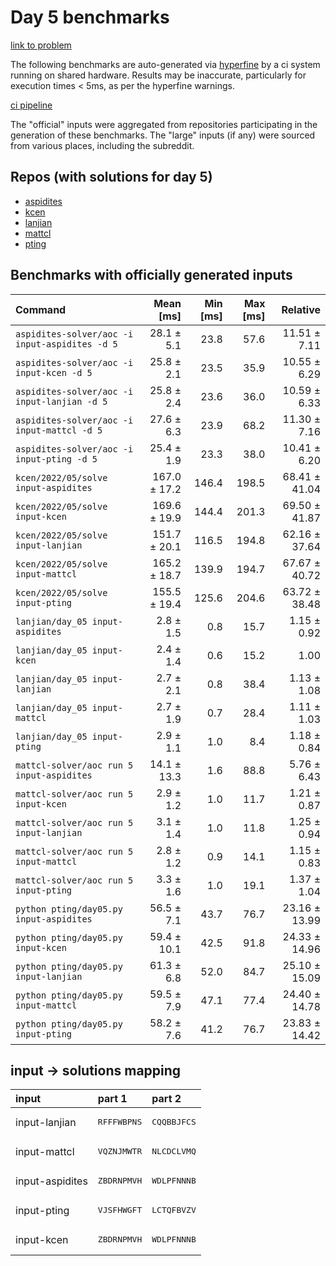 # Day 5 benchmarks

[link to problem](http://adventofcode.com/2022/day/5)

The following benchmarks are auto-generated via [hyperfine](https://github.com/sharkdp/hyperfine) by a ci system running on shared hardware. Results may be inaccurate, particularly for execution times < 5ms, as per the hyperfine warnings.

[ci pipeline](http://ci.papercode.net:8080/teams/aoc2022/pipelines/aoc-compare-2022)

The "official" inputs were aggregated from repositories participating in the generation of these benchmarks. The "large" inputs (if any) were sourced from various places, including the subreddit.

## Repos (with solutions for day 5)


- [aspidites](https://github.com/aspidites/aoc2022)
- [kcen](https://github.com/kcen/AdventOfCode)
- [lanjian](https://github.com/LanJian/aoc-2022)
- [mattcl](https://github.com/mattcl/aoc2022)
- [pting](https://github.com/pting/aoc2022)

## Benchmarks with officially generated inputs
| Command | Mean [ms] | Min [ms] | Max [ms] | Relative |
|:---|---:|---:|---:|---:|
| `aspidites-solver/aoc -i input-aspidites -d 5` | 28.1 ± 5.1 | 23.8 | 57.6 | 11.51 ± 7.11 |
| `aspidites-solver/aoc -i input-kcen -d 5` | 25.8 ± 2.1 | 23.5 | 35.9 | 10.55 ± 6.29 |
| `aspidites-solver/aoc -i input-lanjian -d 5` | 25.8 ± 2.4 | 23.6 | 36.0 | 10.59 ± 6.33 |
| `aspidites-solver/aoc -i input-mattcl -d 5` | 27.6 ± 6.3 | 23.9 | 68.2 | 11.30 ± 7.16 |
| `aspidites-solver/aoc -i input-pting -d 5` | 25.4 ± 1.9 | 23.3 | 38.0 | 10.41 ± 6.20 |
| `kcen/2022/05/solve input-aspidites` | 167.0 ± 17.2 | 146.4 | 198.5 | 68.41 ± 41.04 |
| `kcen/2022/05/solve input-kcen` | 169.6 ± 19.9 | 144.4 | 201.3 | 69.50 ± 41.87 |
| `kcen/2022/05/solve input-lanjian` | 151.7 ± 20.1 | 116.5 | 194.8 | 62.16 ± 37.64 |
| `kcen/2022/05/solve input-mattcl` | 165.2 ± 18.7 | 139.9 | 194.7 | 67.67 ± 40.72 |
| `kcen/2022/05/solve input-pting` | 155.5 ± 19.4 | 125.6 | 204.6 | 63.72 ± 38.48 |
| `lanjian/day_05 input-aspidites` | 2.8 ± 1.5 | 0.8 | 15.7 | 1.15 ± 0.92 |
| `lanjian/day_05 input-kcen` | 2.4 ± 1.4 | 0.6 | 15.2 | 1.00 |
| `lanjian/day_05 input-lanjian` | 2.7 ± 2.1 | 0.8 | 38.4 | 1.13 ± 1.08 |
| `lanjian/day_05 input-mattcl` | 2.7 ± 1.9 | 0.7 | 28.4 | 1.11 ± 1.03 |
| `lanjian/day_05 input-pting` | 2.9 ± 1.1 | 1.0 | 8.4 | 1.18 ± 0.84 |
| `mattcl-solver/aoc run 5 input-aspidites` | 14.1 ± 13.3 | 1.6 | 88.8 | 5.76 ± 6.43 |
| `mattcl-solver/aoc run 5 input-kcen` | 2.9 ± 1.2 | 1.0 | 11.7 | 1.21 ± 0.87 |
| `mattcl-solver/aoc run 5 input-lanjian` | 3.1 ± 1.4 | 1.0 | 11.8 | 1.25 ± 0.94 |
| `mattcl-solver/aoc run 5 input-mattcl` | 2.8 ± 1.2 | 0.9 | 14.1 | 1.15 ± 0.83 |
| `mattcl-solver/aoc run 5 input-pting` | 3.3 ± 1.6 | 1.0 | 19.1 | 1.37 ± 1.04 |
| `python pting/day05.py input-aspidites` | 56.5 ± 7.1 | 43.7 | 76.7 | 23.16 ± 13.99 |
| `python pting/day05.py input-kcen` | 59.4 ± 10.1 | 42.5 | 91.8 | 24.33 ± 14.96 |
| `python pting/day05.py input-lanjian` | 61.3 ± 6.8 | 52.0 | 84.7 | 25.10 ± 15.09 |
| `python pting/day05.py input-mattcl` | 59.5 ± 7.9 | 47.1 | 77.4 | 24.40 ± 14.78 |
| `python pting/day05.py input-pting` | 58.2 ± 7.6 | 41.2 | 76.7 | 23.83 ± 14.42 |

## input -> solutions mapping
|input|part 1|part 2|
|:---|:---|:---|
|input-lanjian|<pre>RFFFWBPNS</pre>|<pre>CQQBBJFCS</pre>|
|input-mattcl|<pre>VQZNJMWTR</pre>|<pre>NLCDCLVMQ</pre>|
|input-aspidites|<pre>ZBDRNPMVH</pre>|<pre>WDLPFNNNB</pre>|
|input-pting|<pre>VJSFHWGFT</pre>|<pre>LCTQFBVZV</pre>|
|input-kcen|<pre>ZBDRNPMVH</pre>|<pre>WDLPFNNNB</pre>|
